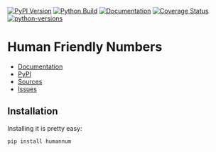 [![PyPI Version](https://badge.fury.io/py/humannum.svg)](https://badge.fury.io/py/humannum)
[![Python Build](https://github.com/nbiotcloud/humannum/actions/workflows/main.yml/badge.svg)](https://github.com/nbiotcloud/humannum/actions/workflows/main.yml)
[![Documentation](https://readthedocs.org/projects/humannum/badge/?version=latest)](https://humannum.readthedocs.io/en/latest/?badge=latest)
[![Coverage Status](https://coveralls.io/repos/github/nbiotcloud/humannum/badge.svg?branch=main)](https://coveralls.io/github/nbiotcloud/humannum?branch=main)
[![python-versions](https://img.shields.io/pypi/pyversions/humannum.svg)](https://pypi.python.org/pypi/humannum)

# Human Friendly Numbers

* [Documentation](https://humannum.readthedocs.io/en/latest/)
* [PyPI](https://pypi.org/project/humannum/)
* [Sources](https://github.com/nbiotcloud/humannum)
* [Issues](https://github.com/nbiotcloud/humannum/issues)

## Installation

Installing it is pretty easy:

```bash
pip install humannum
```
